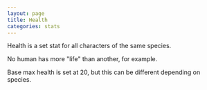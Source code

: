 ```yaml
---
layout: page
title: Health
categories: stats
---
```

Health is a set stat for all characters of the same species.

No human has more "life" than another, for example.

Base max health is set at 20, but this can be different depending on species.
